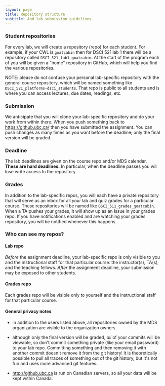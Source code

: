 ```yaml
---
layout: page
title: Repository structure
subtitle: And lab submission guidelines
---
```


### Student repositories
For every lab, we will create a repository (repo) for each student. For example,
if your CWL is `goatcabin` then for DSCI 521 lab 1 there will be a repository called
`DSCI_521_lab1_goatcabin`. At the start of the program each of you will be given
a "home" repository in GitHub, which will help you find the various repositories.

NOTE: please do not confuse your personal lab-specific repository with the general course
repository, which will be named something like `DSCI_521_platforms-dsci_students`. That
repo is public to all students and is where you can access lectures, due dates, readings, etc.

### Submission
We anticipate that you will clone your lab-specific repository and do your work from
within there. When you push something back to <https://github.ubc.ca/> then you have submitted the assignment.
You can push changes as many times as you want before the deadline; only the final version will be graded.

### Deadline
The lab deadlines are given on the course repo and/or MDS calendar. **These are hard deadlines.** In particular,
when the deadline passes you will lose write access to the repository.

### Grades
In addition to the lab-specific repos, you will each have a private repository that will serve as
an inbox for all your lab and quiz grades for a particular course. These repositories will be named like `DSCI_511_grades_goatcabin`. When a TA pushes your grades, it will show up as an
Issue in your grades repo. If you have notifications enabled and are watching your grades repository,
you will be notified whenever this happens.

### Who can see my repos?

#### Lab repo
*Before* the assignment deadline, your lab-specific repo is only visible to you and the instructional staff for
that particular course: the instructor(s), TA(s), and the teaching fellows. *After* the assignment deadline,
your submission may be exposed to other students.

#### Grades repo
Each grades repo will be visible only to yourself and the instructional staff for that particular course.

#### General privacy notes

* in addition to the users listed above, all repositories owned by the MDS organization are visible to the organization
owners.

* although only the final version will be graded, _all_ of your commits will be viewable, so don't commit something
private (like your email password) to your lab repo. Committing something and then removing it
with another commit doesn't remove it from the git history! It is theoretically possible to pull all traces of
something out of the git history, but it's not fun and uses more advanced git features.

* http://github.ubc.ca is run on Canadian servers, so all your data will be kept within Canada.
